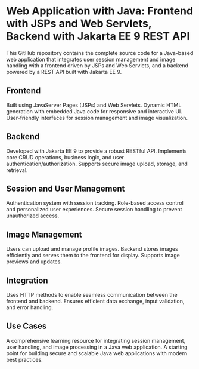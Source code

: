 # Web Application with Java: Frontend with JSPs and Web Servlets, Backend with Jakarta EE 9 REST API
This GitHub repository contains the complete source code for a Java-based web application that integrates user session management and image handling with a frontend driven by JSPs and Web Servlets, and a backend powered by a REST API built with Jakarta EE 9.

## Frontend
Built using JavaServer Pages (JSPs) and Web Servlets.
Dynamic HTML generation with embedded Java code for responsive and interactive UI.
User-friendly interfaces for session management and image visualization.

## Backend
Developed with Jakarta EE 9 to provide a robust RESTful API.
Implements core CRUD operations, business logic, and user authentication/authorization.
Supports secure image upload, storage, and retrieval.

## Session and User Management
Authentication system with session tracking.
Role-based access control and personalized user experiences.
Secure session handling to prevent unauthorized access.

## Image Management
Users can upload and manage profile images.
Backend stores images efficiently and serves them to the frontend for display.
Supports image previews and updates.

## Integration
Uses HTTP methods to enable seamless communication between the frontend and backend.
Ensures efficient data exchange, input validation, and error handling.

## Use Cases
A comprehensive learning resource for integrating session management, user handling, and image processing in a Java web application.
A starting point for building secure and scalable Java web applications with modern best practices.






